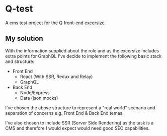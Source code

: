 # Q-test
A cms test project for the Q front-end excersize.

## My solution
With the information supplied about the role and as the excersize includes extra points for GraphQL I've decide to implement the following basic stack and structure:

* Front End
    * React (With SSR, Redux and Relay)
    * GraphQL
* Back End
    * Node/Express
    * Data (json mocks)

I've chosen the above structure to represent a "real world" scenario and separation of concerns e.g. Front End & Back End temas.

I've also chosen to include SSR (Server Side Rendering) as the task is a CMS and therefore I would expect would need good SEO capabilities.






